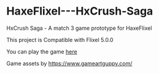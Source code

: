 # HaxeFlixel---HxCrush-Saga
HxCrush Saga - A match 3 game prototype for HaxeFlixel

This project is Compatible with Flixel 5.0.0

You can play the game [here](https://harpwood.itch.io/hxcrush-saga) 

Game assets by https://www.gameartguppy.com/
